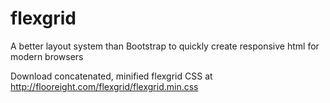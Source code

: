 # flexgrid
A better layout system than Bootstrap to quickly create responsive html for modern browsers

Download concatenated, minified flexgrid CSS at http://flooreight.com/flexgrid/flexgrid.min.css
